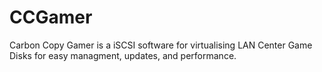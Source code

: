 # CCGamer
Carbon Copy Gamer is a iSCSI software for virtualising LAN Center Game Disks for easy managment, updates, and performance.
